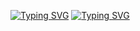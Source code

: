 [![Typing SVG](https://readme-typing-svg.demolab.com?font=Fira+Code&pause=1000&random=false&width=435&lines=Hi,+I'm+Rafcha,+at+the+moment+I'm+Junior+Front-end+developer)](https://git.io/typing-svg)
[![Typing SVG](https://readme-typing-svg.demolab.com?font=Fira+Code&pause=1000&color=AB00F7&random=false&width=435&lines=My+knowledge's%3A+HTML%2C+CSS%2C+Javascript%2C+Git)](https://git.io/typing-svg)
